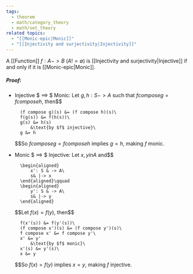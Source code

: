 ```yaml
---
tags:
  - theorem
  - math/category_theory
  - math/set_theory
related topics:
  - "[[Monic-epic|Monic]]"
  - "[[Injectivity and surjectivity|Injectivity]]"
---
```

A [[Function]] $f:A -> B$ ($A != \emptyset$) is [[Injectivity and surjectivity|Injective]] if and only if it is [[Monic-epic|Monic]].
##### Proof:
- Injective $ ==> $ Monic:
	Let $g,h: S -> A$ such that $f compose g = f compose h$, then$$
	
		(f compose g)(s) &= (f compose h)(s)\
		f(g(s)) &= f(h(s))\
		g(s) &= h(s)
			&\text{by $f$ injective}\
		g &= h
	
	$$So $f compose g = f compose h$ implies $g = h$, making $f$ monic.
- Monic $ ==> $ Injective:
	Let $x,y in A$ and$$
	
		\begin{aligned}
			x': S & -> A\
			s& |-> x
		\end{aligned}\qquad
		\begin{aligned}
			y': S & -> A\
			s& |-> y
		\end{aligned}
	
	$$Let $f(x) = f(y)$, then$$
	
		f(x'(s)) &= f(y'(s))\
		(f compose x')(s) &= (f compose y')(s)\
		f compose x' &= f compose y'\
		x' &= y'
			&\text{by $f$ monic}\
		x'(s) &= y'(s)\
		x &= y
	
	$$So $f(x) = f(y)$ implies $x=y$, making $f$ injective.